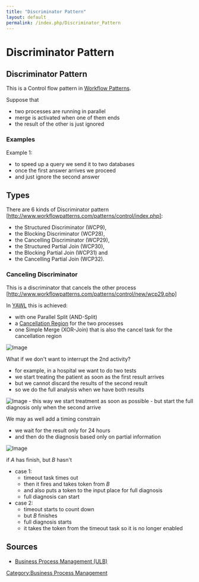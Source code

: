 ```yaml
---
title: "Discriminator Pattern"
layout: default
permalink: /index.php/Discriminator_Pattern
---
```


# Discriminator Pattern

## Discriminator Pattern
This is a Control flow pattern in [Workflow Patterns](Workflow_Patterns). 


Suppose that
- two processes are running in parallel 
- merge is activated when one of them ends 
- the result of the other is just ignored

### Examples
Example 1:
- to speed up a query we send it to two databases 
- once the first answer arrives we proceed 
- and just ignore the second answer 



## Types
There are 6 kinds of Discriminator pattern [http://www.workflowpatterns.com/patterns/control/index.php]:
- the Structured Discriminator (WCP9), 
- the Blocking Discriminator (WCP28), 
- the Cancelling Discriminator (WCP29), 
- the Structured Partial Join (WCP30),
- the Blocking Partial Join (WCP31) and 
- the Cancelling Partial Join (WCP32).


### Canceling Discriminator
This is a discriminator that cancels the other process [http://www.workflowpatterns.com/patterns/control/new/wcp29.php]

In [YAWL](YAWL) this is achieved:
- with one Parallel Split (AND-Split)
- a [Cancellation Region](Cancellation_Regions) for the two processes 
- one Simple Merge (XOR-Join) that is also the cancel task for the cancellation region

<img src="https://raw.github.com/alexeygrigorev/wiki-figures/master/ulb/bpm/yawl/yawl-dicr-canc.png" alt="Image">


What if we don't want to interrupt the 2nd activity?
- for example, in a hospital we want to do two tests 
- we start treating the patient as soon as the first result arrives
- but we cannot discard the results of the second result
- so we do the full analysis when we have both results 

<img src="https://raw.github.com/alexeygrigorev/wiki-figures/master/ulb/bpm/yawl/yawl-dicr-non-canc1.png" alt="Image">
- this way we start treatment as soon as possible
- but start the full diagnosis only when the second arrive


We may as well add a timing constrain
- we wait for the result only for 24 hours 
- and then do the diagnosis based only on partial information

<img src="https://raw.github.com/alexeygrigorev/wiki-figures/master/ulb/bpm/yawl/yawl-dicr-timer.png" alt="Image">

if $A$ has finish, but $B$ hasn't
- case 1:
  - timeout task times out
  - then it fires and takes token from $B$
  - and also puts a token to the input place for full diagnosis
  - full diagnosis can start
- case 2:
  - timeout starts to count down 
  - but $B$ finishes
  - full diagnosis starts 
  - it takes the token from the timeout task so it is no longer enabled




## Sources
- [Business Process Management (ULB)](Business_Process_Management_(ULB))

[Category:Business Process Management](Category_Business_Process_Management)